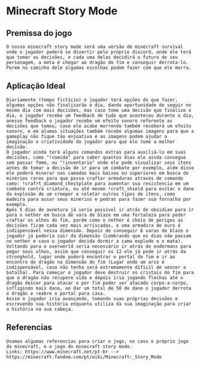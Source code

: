 # Minecraft Story Mode

## Premissa do jogo 

    O nosso minecraft story mode será uma versão de minecraft survival onde o jogador poderá se divertir pelo próprio discord, onde ele terá que tomar as decisões, e cada uma delas decidirá o futuro de seu personagem, a meta é chegar ao dragão do fim e conseguir derrota-lo. Porem no caminho dele algumas escolhas podem fazer com que ele morra.

## Aplicação Ideal

    Diariamente (tempo fictício) o jogador terá opções do que fazer, algumas opções não finalizarão o dia, dando oportunidade de seguir no mesmo dia com mais decisões, mas caso tome uma decisão que finalize o dia, o jogador recebe um feedback de tudo que aconteceu durante o dia, anesse feedback o jogador recebe um efeito sonoro referente as decisões que tomou, caso ele acabe morrendo também receberá um efeito sonoro, e em alumas situações também recebe algumas imagens para que a gameplay não fique tão enjoativa e as imagens podem ajudar a imaginação e criatividade do jogador para que ele tome a melhor decisão.
    O jogador ainda terá alguns comandos extras para auxiliá-lo em suas decisões, como "!comida" para saber quantos dias ele ainda consegue sem passar fome, ou "!inventario" onde ele pode visualizar seus itens antes de tomar a decisão de ir para um combate por exemplo, além disso ele poderá minerar nas camadas mais baixas ou superiores em busca de minérios raros para que possa craftar armaduras através de comando como: !crafrt_diamond_chestplate para aumentar sua resistencia em um combate contra criatura, ou até mesmo !craft_shield para evitar o dano da explosão de um creeper e coletar outros tipos de itens, como madeira para assar seus minérios e pedras para fazer sua fornalha por exemplo.
    Após 5 dias de avnetura já seria possível ir atrás de obsidian para ir para o nether em busca de vara de blaze em uma fortaleza para poder craftar os olhos do fim, porém como o nether é cheio de perigos as decisões ficam cada vez mais arriscadas, e uma armadura de ouro é indispensável nessa dimensão. Depois de conseguir 6 varas de blaze o jogador já poderia sair da dimensão (Lembrando que os dias não passam no nether e caso o jogador decida dormir a cama explode o o mata).
    Voltando para o overworld seria necessário ir atrás de endermans para pegar seus olhos, assim que conseguir os 12 ele já pode ir atrás da stronghold, lugar onde poderá encontrar o portal do fim e ir ao encontro do dragão na dimensão do fim (Lugar onde um arco é indispensável, caso não tenha será extremamente dificil de vencer a batalha). Para começar o jogador deve destruir os cristais do fim para que o dragão não recupere vida e depois iria jogando flechas até o dragão descer para atacar e por fim poder ser atacado corpo-a-corpo, infligindo mais dano, ao dar um total de 50 de dano o jogador derrota o dragão e reabre o portal para casa.
    Assim o jogador iria avançando, tomando suas próprias decisões e escrevendo sua história enquanto utiliza da sua imaginação para criar a história na sua cabeça.

## Referencias

    Usamos algumas referencias para criar o jogo, no caso o próprio jogo do minecraft, e o jogo do minecraft story mode.
    Links: https://www.minecraft.net/pt-br --> https://minecraft.fandom.com/pt/wiki/Minecraft:_Story_Mode
